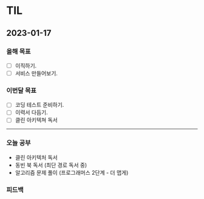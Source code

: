 # TIL

## 2023-01-17

### 올해 목표

- [ ] 이직하기.
- [ ] 서비스 만들어보기.

### 이번달 목표

- [ ] 코딩 테스트 준비하기.
- [ ] 이력서 다듬기.
- [ ] 클린 아키텍쳐 독서
---


### 오늘 공부

- 클린 아키텍처 독서
- 동빈 북 독서 (최단 경로 독서 중)
- 알고리즘 문제 풀이 (프로그래머스 2단계 - 더 맵게)

### 피드백
